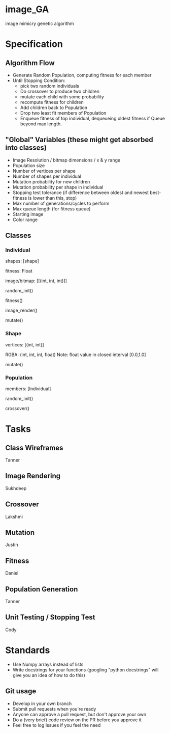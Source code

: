 # image_GA
image mimicry genetic algorithm

# Specification

## Algorithm Flow
- Generate Random Population, computing fitness for each member
- Until Stopping Condition:
    - pick two random individuals
    - Do crossover to produce two children
    - mutate each child with some probability
    - recompute fitness for children
    - Add children back to Population
    - Drop two least fit members of Population
    - Enqueue fitness of top individual, dequeueing oldest fitness if Queue beyond max length.

## "Global" Variables (these might get absorbed into classes)
- Image Resolution / bitmap dimensions / x & y range
- Population size
- Number of vertices per shape
- Number of shapes per individual
- Mutation probability for new children
- Mutation probability per shape in individual
- Stopping test tolerance (if difference between oldest and newest best-fitness is lower than this, stop)
- Max number of generations/cycles to perform
- Max queue length (for fitness queue)
- Starting image
- Color range

## Classes

### Individual

shapes: [shape]

fitness: Float

image/bitmap: [[(int, int, int)]]

random\_init()

fitness()

image\_render()

mutate()

### Shape

vertices: [(int, int)]

RGBA: (int, int, int, float)  Note: float value in closed interval [0.0,1.0]

mutate()

### Population

members: [Individual]

random\_init()

crossover()

# Tasks

## Class Wireframes

Tanner

## Image Rendering

Sukhdeep

## Crossover

Lakshmi

## Mutation

Justin

## Fitness

Daniel

## Population Generation

Tanner

## Unit Testing / Stopping Test

Cody

# Standards

- Use Numpy arrays instead of lists
- Write docstrings for your functions (googling "python docstrings" will give you an idea of how to do this)

## Git usage

- Develop in your own branch
- Submit pull requests when you're ready
- Anyone can approve a pull request, but don't approve your own
- Do a (very brief) code review on the PR before you approve it
- Feel free to log Issues if you feel the need
